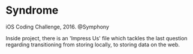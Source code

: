 # Syndrome
iOS Coding Challenge, 2016.
@Symphony

Inside project, there is an 'Impress Us' file which tackles the last question regarding transitioning from storing locally, to storing data on the web.
